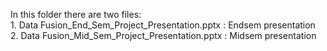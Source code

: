 In this folder there are two files:
</br> 1. Data Fusion_End_Sem_Project_Presentation.pptx : Endsem presentation 
</br> 2. Data Fusion_Mid_Sem_Project_Presentation.pptx : Midsem presentation 
